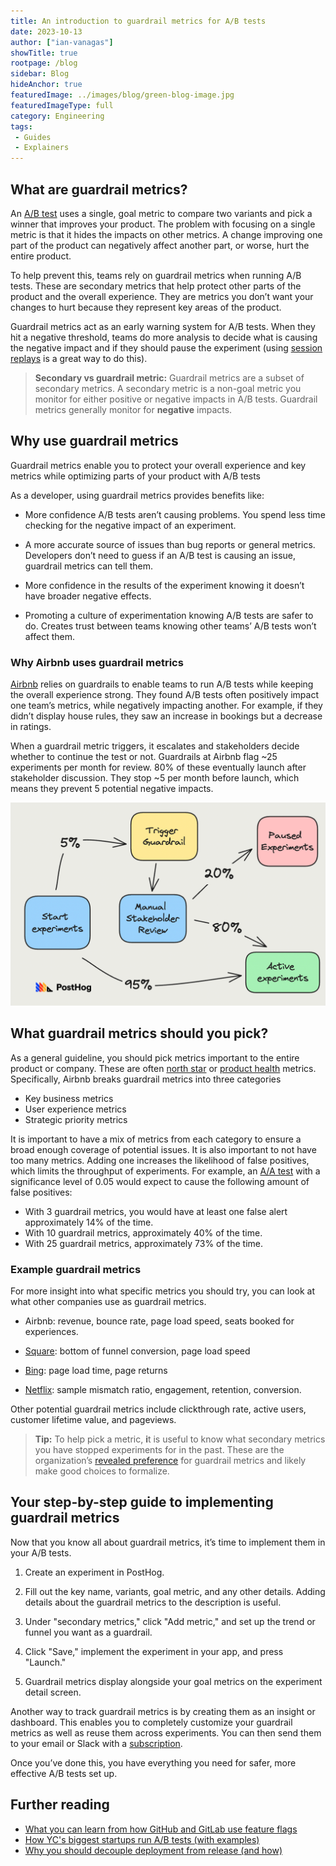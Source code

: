 ```yaml
---
title: An introduction to guardrail metrics for A/B tests
date: 2023-10-13
author: ["ian-vanagas"]
showTitle: true
rootpage: /blog
sidebar: Blog
hideAnchor: true
featuredImage: ../images/blog/green-blog-image.jpg
featuredImageType: full
category: Engineering
tags:
 - Guides
 - Explainers
---
```


## What are guardrail metrics?

An [A/B test](/blog/ab-testing-guide-for-engineers) uses a single, goal metric to compare two variants and pick a winner that improves your product. The problem with focusing on a single metric is that it hides the impacts on other metrics. A change improving one part of the product can negatively affect another part, or worse, hurt the entire product.

To help prevent this, teams rely on guardrail metrics when running A/B tests. These are secondary metrics that help protect other parts of the product and the overall experience. They are metrics you don’t want your changes to hurt because they represent key areas of the product.

Guardrail metrics act as an early warning system for A/B tests. When they hit a negative threshold, teams do more analysis to decide what is causing the negative impact and if they should pause the experiment (using [session replays](/tutorials/explore-insights-session-recordings) is a great way to do this).

> **Secondary vs guardrail metric:** Guardrail metrics are a subset of secondary metrics. A secondary metric is a non-goal metric you monitor for either positive or negative impacts in A/B tests. Guardrail metrics generally monitor for **negative** impacts.

## Why use guardrail metrics

Guardrail metrics enable you to protect your overall experience and key metrics while optimizing parts of your product with A/B tests

As a developer, using guardrail metrics provides benefits like:

- More confidence A/B tests aren’t causing problems. You spend less time checking for the negative impact of an experiment.

- A more accurate source of issues than bug reports or general metrics. Developers don’t need to guess if an A/B test is causing an issue, guardrail metrics can tell them.

- More confidence in the results of the experiment knowing it doesn’t have broader negative effects.

- Promoting a culture of experimentation knowing A/B tests are safer to do. Creates trust between teams knowing other teams’ A/B tests won’t affect them.

### Why Airbnb uses guardrail metrics

[Airbnb](https://medium.com/airbnb-engineering/designing-experimentation-guardrails-ed6a976ec669) relies on guardrails to enable teams to run A/B tests while keeping the overall experience strong. They found A/B tests often positively impact one team’s metrics, while negatively impacting another. For example, if they didn’t display house rules, they saw an increase in bookings but a decrease in ratings.

When a guardrail metric triggers, it escalates and stakeholders decide whether to continue the test or not. Guardrails at Airbnb flag ~25 experiments per month for review. 80% of these eventually launch after stakeholder discussion. They stop ~5 per month before launch, which means they prevent 5 potential negative impacts.

![](../images/blog/guardrail-metrics/trigger.png)

## What guardrail metrics should you pick?

As a general guideline, you should pick metrics important to the entire product or company. These are often [north star](/blog/north-star-metrics) or [product health](/blog/product-health-metrics) metrics. Specifically, Airbnb breaks guardrail metrics into three categories

- Key business metrics
- User experience metrics
- Strategic priority metrics

It is important to have a mix of metrics from each category to ensure a broad enough coverage of potential issues. It is also important to not have too many metrics. Adding one increases the likelihood of false positives, which limits the throughput of experiments. For example, an [A/A test](/tutorials/aa-testing) with a significance level of 0.05 would expect to cause the following amount of false positives:

- With 3 guardrail metrics, you would have at least one false alert approximately 14% of the time.
- With 10 guardrail metrics, approximately 40% of the time.
- With 25 guardrail metrics, approximately 73% of the time.

### Example guardrail metrics

For more insight into what specific metrics you should try, you can look at what other companies use as guardrail metrics. 

- Airbnb: revenue, bounce rate, page load speed, seats booked for experiences.

- [Square](https://developer.squareup.com/blog/lessons-learned-from-running-web-experiments/): bottom of funnel conversion, page load speed

- [Bing](https://exp-platform.com/Documents/2017-08%20KDDMetricInterpretationPitfalls.pdf): page load time, page returns

- [Netflix](https://www.adventuresinwhy.com/pdf/beyond_ab_testing.pdf): sample mismatch ratio, engagement, retention, conversion.

Other potential guardrail metrics include clickthrough rate, active users, customer lifetime value, and pageviews. 

> **Tip:** To help pick a metric, **i**t is useful to know what secondary metrics you have stopped experiments for in the past. These are the organization’s [revealed preference](https://en.wikipedia.org/wiki/Revealed_preference) for guardrail metrics and likely make good choices to formalize.

## Your step-by-step guide to implementing guardrail metrics

Now that you know all about guardrail metrics, it’s time to implement them in your A/B tests. 

1. Create an experiment in PostHog.

2. Fill out the key name, variants, goal metric, and any other details. Adding details about the guardrail metrics to the description is useful.

3. Under "secondary metrics," click "Add metric," and set up the trend or funnel you want as a guardrail. 

4. Click "Save," implement the experiment in your app, and press "Launch."

5. Guardrail metrics display alongside your goal metrics on the experiment detail screen.

Another way to track guardrail metrics is by creating them as an insight or dashboard. This enables you to completely customize your guardrail metrics as well as reuse them across experiments. You can then send them to your email or Slack with a [subscription](/docs/product-analytics/subscriptions). 

Once you’ve done this, you have everything you need for safer, more effective A/B tests set up.

## Further reading

- [What you can learn from how GitHub and GitLab use feature flags](/blog/github-gitlab-feature-flags)
- [How YC's biggest startups run A/B tests (with examples)](/blog/ab-testing-examples)
- [Why you should decouple deployment from release (and how)](/blog/decouple-deployment-from-release)